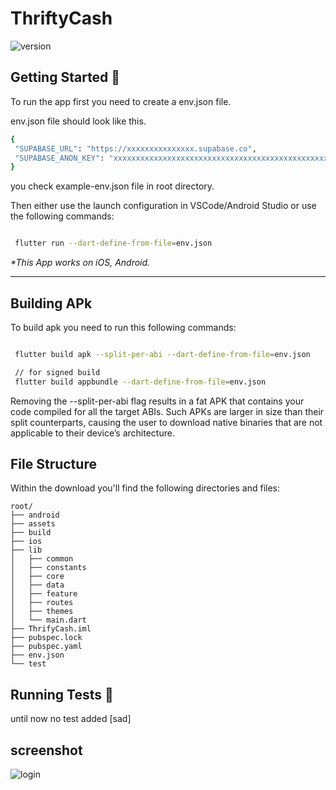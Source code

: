# ThriftyCash

![version](https://img.shields.io/badge/version-1.0.0-blue.svg)

## Getting Started 🚀

To run the app first you need to create a env.json file.

env.json file should look like this.

```sh
{
 "SUPABASE_URL": "https://xxxxxxxxxxxxxxx.supabase.co",
 "SUPABASE_ANON_KEY": "xxxxxxxxxxxxxxxxxxxxxxxxxxxxxxxxxxxxxxxxxxxxxxxxxxxxxxxxxxxxxxxxxx"
}
```

you check example-env.json file in root directory.

Then either use the launch configuration in VSCode/Android Studio or use the following commands:

```sh

 flutter run --dart-define-from-file=env.json

```

_\*This App works on iOS, Android._

---

## Building APk

To build apk you need to run this following commands:

```sh

 flutter build apk --split-per-abi --dart-define-from-file=env.json

 // for signed build
 flutter build appbundle --dart-define-from-file=env.json

```

Removing the --split-per-abi flag results in a fat APK that contains your code compiled for all the target ABIs. Such APKs are larger in size than their split counterparts, causing the user to download native binaries that are not applicable to their device’s architecture.

## File Structure

Within the download you'll find the following directories and files:

```
root/
├── android
├── assets
├── build
├── ios
├── lib
│   ├── common
│   ├── constants
│   ├── core
│   ├── data
│   ├── feature
│   ├── routes
│   ├── themes
│   └── main.dart
├── ThrifyCash.iml
├── pubspec.lock
├── pubspec.yaml
├── env.json
└── test
```

## Running Tests 🧪

until now no test added [sad]

## screenshot

![login](https://github.com/7ANV1R/ThriftyCash/assets/35481593/d4004f9f-e767-470b-afe4-edd1c816c9d4)
